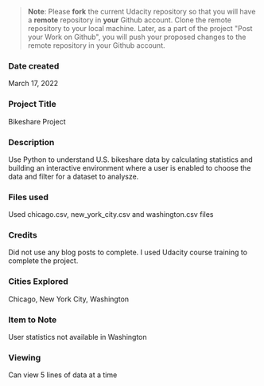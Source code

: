 >**Note**: Please **fork** the current Udacity repository so that you will have a **remote** repository in **your** Github account. Clone the remote repository to your local machine. Later, as a part of the project "Post your Work on Github", you will push your proposed changes to the remote repository in your Github account.

### Date created
March 17, 2022
### Project Title
Bikeshare Project
### Description
Use Python to understand U.S. bikeshare data by calculating statistics and building an interactive environment where a user is enabled to choose the data and filter for a dataset to analysze.

### Files used
Used chicago.csv, new_york_city.csv and washington.csv files

### Credits
Did not use any blog posts to complete. I used Udacity course training to complete the project.

### Cities Explored
Chicago, New York City, Washington

### Item to Note
User statistics not available in Washington

### Viewing 
Can view 5 lines of data at a time
